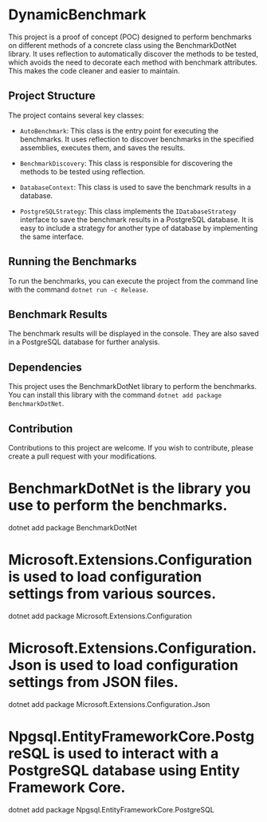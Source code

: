 # DynamicBenchmark

This project is a proof of concept (POC) designed to perform benchmarks on different methods of a concrete class using the BenchmarkDotNet library. It uses reflection to automatically discover the methods to be tested, which avoids the need to decorate each method with benchmark attributes. This makes the code cleaner and easier to maintain.

## Project Structure

The project contains several key classes:

- `AutoBenchmark`: This class is the entry point for executing the benchmarks. It uses reflection to discover benchmarks in the specified assemblies, executes them, and saves the results.

- `BenchmarkDiscovery`: This class is responsible for discovering the methods to be tested using reflection.

- `DatabaseContext`: This class is used to save the benchmark results in a database.

- `PostgreSQLStrategy`: This class implements the `IDatabaseStrategy` interface to save the benchmark results in a PostgreSQL database. It is easy to include a strategy for another type of database by implementing the same interface.

## Running the Benchmarks

To run the benchmarks, you can execute the project from the command line with the command `dotnet run -c Release`.

## Benchmark Results

The benchmark results will be displayed in the console. They are also saved in a PostgreSQL database for further analysis.

## Dependencies

This project uses the BenchmarkDotNet library to perform the benchmarks. You can install this library with the command `dotnet add package BenchmarkDotNet`.

## Contribution

Contributions to this project are welcome. If you wish to contribute, please create a pull request with your modifications.

# BenchmarkDotNet is the library you use to perform the benchmarks.
dotnet add package BenchmarkDotNet

# Microsoft.Extensions.Configuration is used to load configuration settings from various sources.
dotnet add package Microsoft.Extensions.Configuration

# Microsoft.Extensions.Configuration.Json is used to load configuration settings from JSON files.
dotnet add package Microsoft.Extensions.Configuration.Json

# Npgsql.EntityFrameworkCore.PostgreSQL is used to interact with a PostgreSQL database using Entity Framework Core.
dotnet add package Npgsql.EntityFrameworkCore.PostgreSQL

